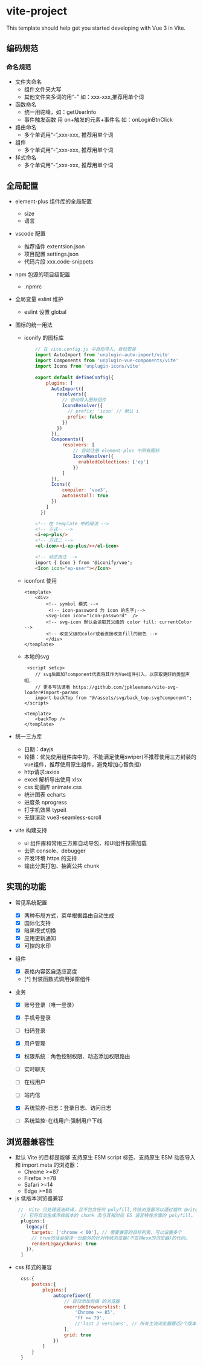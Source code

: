 # vite-project

This template should help get you started developing with Vue 3 in Vite.

## 编码规范
### 命名规范
* 文件夹命名
  - 组件文件夹大写
  - 其他文件夹多词的用“-” 如：xxx-xxx,推荐用单个词
* 函数命名
  - 统一用驼峰，如：getUserInfo
  - 事件触发函数 用 on+触发的元素+事件名 如：onLoginBtnClick
* 路由命名
  - 多个单词用“-”,xxx-xxx, 推荐用单个词
* 组件
  - 多个单词用“-”,xxx-xxx, 推荐用单个词
* 样式命名
  - 多个单词用“-”,xxx-xxx, 推荐用单个词

## 全局配置
* element-plus 组件库的全局配置
  - size
  - 语言

* vscode 配置
  - 推荐插件 extentsion.json
  - 项目配置 settings.json
  - 代码片段 xxx.code-snippets

* npm 包源的项目级配置
  - .npmrc

* 全局变量 eslint 维护
  - eslint 设置 global

* 图标的统一用法
  - iconify 的图标库
    ```js
        // 在 vite.config.js 中自动导入，自动安装
        import AutoImport from 'unplugin-auto-import/vite'
        import Components from 'unplugin-vue-components/vite' 
        import Icons from 'unplugin-icons/vite'
        
        export default defineConfig({
            plugins: [
              AutoImport({
                resolvers({
                  // 自动导入图标组件
                  IconsResolver({
                    // prefix: 'icon' // 默认 i
                    prefix: false
                  })
                })
              }),
              Components({
                  resolvers: [
                      // 自动注册 element-plus 中所有图标
                      IconsResolver({
                        enabledCollections: ['ep']
                      })
                  ]
              }),
              Icons({
                  compiler: 'vue3',
                  autoInstall: true
              })
            ]
          })
    ```
    ```html
        <!-- 在 template 中的用法 -->
        <!-- 方式一 -->
        <i-ep-plus/>
        <!-- 方式二 -->
        <el-icon><i-ep-plus/></el-icon>

        <!-- 动态用法 -->
        import { Icon } from '@iconify/vue';
        <Icon icon="ep-user"></Icon>

    ```
  - iconfont 使用
    ```vue
    <template>
        <div>
            <!-- symbol 模式 -->
             <!-- icon-password 为 icon 的名字;-->
            <svg-icon icon="icon-password"  />
            <!-- svg-icon 默认会读取其父级的 color fill: currentColor -->
            <!-- 改变父级的color或者直接改变fill的颜色 -->
            </div>
    </template>
    ```
  - 本地的svg
    ```vue
     <script setup>
        // svg后面加?component代表将其作为Vue组件引入，以获取更好的类型声明，
        // 更多写法请看 https://github.com/jpkleemans/vite-svg-loader#import-params
        import backTop from "@/assets/svg/back_top.svg?component";
    </script>

    <template>
        <backTop />
    </template>
    ```

* 统一三方库
  - 日期：dayjs
  - 轮播：优先使用组件库中的，不能满足使用swiper(不推荐使用三方封装的vue组件，推荐使用原生组件，避免增加心智负担)
  - http请求:axios
  - excel 解析导出使用 xlsx
  - css 动画库 animate.css
  - 统计图表 echarts
  - 进度条 nprogress
  - 打字机效果 typeit
  - 无缝滚动 vue3-seamless-scroll 

* vite 构建支持
  - ui 组件库和常用三方库自动导包，和UI组件按需加载
  - 去除 console、debugger
  - 开发环境 https 的支持
  - 输出分类打包、抽离公共 chunk

## 实现的功能
* 常见系统配置
  - [x] 两种布局方式，菜单根据路由自动生成
  - [x] 国际化支持
  - [x] 暗黑模式切换
  - [x] 应用更新通知
  - [x] 可控的水印

* 组件
  - [x] 表格内容区自适应高度
  - [*] 封装函数式调用弹窗组件

* 业务
  - [x] 账号登录（唯一登录）
  - [x] 手机号登录
  - [ ] 扫码登录

  - [x] 用户管理
  - [x] 权限系统：角色控制权限、动态添加权限路由

  - [ ] 实时聊天
  - [ ] 在线用户
  - [ ] 站内信
  - [x] 系统监控-日志：登录日志、访问日志
  - [ ] 系统监控-在线用户:强制用户下线


## 浏览器兼容性
* 默认 Vite 的目标是能够 支持原生 ESM script 标签、支持原生 ESM 动态导入 和 import.meta 的浏览器：
  - Chrome >=87
  - Firefox >=78
  - Safari >=14
  - Edge >=88
* js 低版本浏览器兼容
  ```js
   //  Vite 只处理语法转译，且不包含任何 polyfill,传统浏览器可以通过插件 @vitejs/plugin-legacy 来实现
    // 它将自动生成传统版本的 chunk 及与其相对应 ES 语言特性方面的 polyfill。
    plugins:[
      legacy({
        targets: ['chrome < 60'], // 需要兼容的目标列表，可以设置多个
        // true的话会编译一份额外的针对传统浏览器(不支持esm的浏览器)的代码。
        renderLegacyChunks: true
      }),
    ]
  ```
* css 样式的兼容
  ```js
    css:{
        postcss:{
            plugins:[
                autoprefixer({
                    // 自动添加前缀 的浏览器
                    overrideBrowserslist: [
                        'Chrome >= 85',
                        'ff >= 79',
                        //'last 2 versions', // 所有主流浏览器最近2个版本
                    ],
                    grid: true
                }) 
            ]
        }
    }
  ```